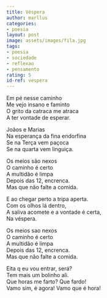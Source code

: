 ```yaml
---
title: Véspera
author: marllus
categories:
- poesia
layout: post
image: assets/images/fila.jpg
tags:
- poesia
- sociedade
- reflexao
- pensamento
rating: 5
id-ref: vespera
---
```


Em pé nesse caminho<br>
Me vejo insano e faminto<br>
O grito da catraca me atraca<br>
A ter vontade de esperar.<br>

Joãos e Marias<br>
Na esperança da fina endorfina<br>
Se na Terça vem paçoca<br>
Se na quarta vem linguiça.<br>

Os meios são nexos<br>
O caminho é certo<br>
A multidão é limpa<br>
Depois das 12, encrenca.<br>
Mas que não falte a comida.<br>

E ao chegar perto a tripa aperta.<br>
Com os olhos lá dentro,<br>
A saliva acomete e a vontade é certa,<br>
Na véspera.<br>

Os meios sao nexos<br>
O caminho é certo<br>
A multidão é limpa<br>
Depois das 12, encrenca.<br>
Mas que não falte a comida.<br>

Eita q eu vou entrar, será?<br>
Tem mais um bolinho ali.<br>
Que horas me farto? Que fardo!<br>
Vamo sim, é agora! Vamo que é hora!<br>
